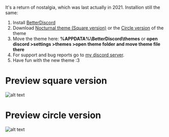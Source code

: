 It's a return of nostalgia, which was last actually in 2021.
Installion still the same:
1. Install [BetterDiscord](https://betterdiscord.app)
2. Download [Nocturnal theme (Square version)](https://github.com/VeivVovi15022007/Nocturnal-Discord-theme/releases/download/O2.9/nocturnal-square.theme.css) or the [Circle version](https://github.com/VeivVovi15022007/Nocturnal-Discord-theme/releases/download/O2.9/nocturnal-circle.theme.css) of the theme
3. Move the theme here: **%APPDATA%\BetterDiscord\themes** or **open discord >settings >themes >open theme folder and move theme file there**
4. For support and bug reports go to [my discord server](https://discord.gg/7GTyYnD7Ke).
5. Have fun with the new theme :3
# Preview square version
![alt text](https://i.imgur.com/xy3rfdd.png)
# Preview circle version
![alt text](https://i.imgur.com/JgTp5c7.png)
